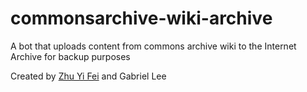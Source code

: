 # commonsarchive-wiki-archive
A bot that uploads content from commons archive wiki to the Internet Archive for backup purposes

Created by [Zhu Yi Fei](https://commons.wikimedia.org/wiki/User:Zhuyifei1999) and Gabriel Lee
